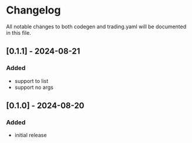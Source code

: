 # Changelog
All notable changes to both codegen and trading.yaml will be documented in this file.

## [0.1.1] - 2024-08-21
### Added
- support to list
- support no args

## [0.1.0] - 2024-08-20
### Added
- initial release